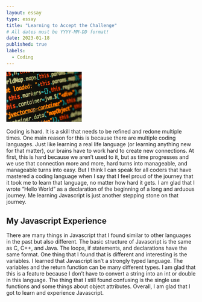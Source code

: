 ```yaml
---
layout: essay
type: essay
title: "Learning to Accept the Challenge"
# All dates must be YYYY-MM-DD format!
date: 2023-01-18
published: true
labels:
  - Coding
---
```


<img width="200px" class="rounded float-start pe-4" src="../img/coding.jpg">

Coding is hard. It is a skill that needs to be refined and redone multiple times. One main reason for this is because there are multiple coding languages. Just like learning a real life language (or learning anything new for that matter), our brains have to work hard to create new connections. At first, this is hard because we aren’t used to it, but as time progresses and we use that connection more and more, hard turns into manageable, and manageable turns into easy. But I think I can speak for all coders that have mastered a coding language when I say that I feel proud of the journey that it took me to learn that language, no matter how hard it gets. I am glad that I wrote “Hello World” as a declaration of the beginning of a long and arduous journey. Me learning Javascript is just another stepping stone on that journey.

## My Javascript Experience
There are many things in Javascript that I found similar to other languages in the past but also different. The basic structure of Javascript is the same as C, C++, and Java. The loops, if statements, and declarations have the same format. One thing that I found that is different and interesting is the variables. I learned that Javascript isn’t a strongly typed language. The variables and the return function can be many different types. I am glad that this is a feature because I don’t have to convert a string into an int or double in this language. The thing that I still found confusing is the single use functions and some things about object attributes. Overall, I am glad that I got to learn and experience Javascript.
